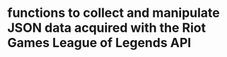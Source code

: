 functions to collect and manipulate JSON data acquired with the Riot Games League of Legends API
==========
